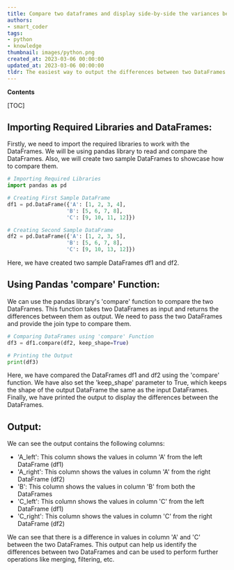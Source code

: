 ```yaml
---
title: Compare two dataframes and display side-by-side the variances between them
authors:
- smart_coder
tags:
- python
- knowledge
thumbnail: images/python.png
created_at: 2023-03-06 00:00:00
updated_at: 2023-03-06 00:00:00
tldr: The easiest way to output the differences between two DataFrames in Python is by using pandas` `merge()` function with the `indicator=True` parameter, which will add a column to the resulting DataFrame indicating the source of each row.
---
```


**Contents**

[TOC]

## Importing Required Libraries and DataFrames:

Firstly, we need to import the required libraries to work with the DataFrames. We will be using pandas library to read and compare the DataFrames. Also, we will create two sample DataFrames to showcase how to compare them.

``` python
# Importing Required Libraries
import pandas as pd

# Creating First Sample DataFrame
df1 = pd.DataFrame({'A': [1, 2, 3, 4],
                   'B': [5, 6, 7, 8],
                   'C': [9, 10, 11, 12]})

# Creating Second Sample DataFrame
df2 = pd.DataFrame({'A': [1, 2, 3, 5],
                   'B': [5, 6, 7, 8],
                   'C': [9, 10, 13, 12]})
```

Here, we have created two sample DataFrames df1 and df2.


## Using Pandas 'compare' Function:

We can use the pandas library's 'compare' function to compare the two DataFrames. This function takes two DataFrames as input and returns the differences between them as output. We need to pass the two DataFrames and provide the join type to compare them.

``` python
# Comparing DataFrames using 'compare' Function
df3 = df1.compare(df2, keep_shape=True)

# Printing the Output
print(df3)
```

Here, we have compared the DataFrames df1 and df2 using the 'compare' function. We have also set the 'keep_shape' parameter to True, which keeps the shape of the output DataFrame the same as the input DataFrames. Finally, we have printed the output to display the differences between the DataFrames.


## Output:

We can see the output contains the following columns:
    
* 'A_left': This column shows the values in column 'A' from the left DataFrame (df1)
* 'A_right': This column shows the values in column 'A' from the right DataFrame (df2)
* 'B': This column shows the values in column 'B' from both the DataFrames
* 'C_left': This column shows the values in column 'C' from the left DataFrame (df1)
* 'C_right': This column shows the values in column 'C' from the right DataFrame (df2)

We can see that there is a difference in values in column 'A' and 'C' between the two DataFrames. This output can help us identify the differences between two DataFrames and can be used to perform further operations like merging, filtering, etc.
